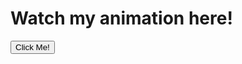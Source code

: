 <h1>Watch my animation here!</h1>
<button onClick='window.location.href="https://github.praquron.repl.co/"'>Click Me!</button> 
